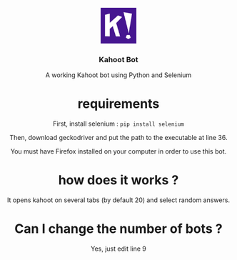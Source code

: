 <!-- PROJECT LOGO -->
<br />
<div align="center">
  <a href="https://github.com/clement-falcon/kahoot-bot">
    <img src="images/logo.png" alt="Logo" width="80" height="80">
  </a>

<h3 align="center">Kahoot Bot</h3>

  <p align="center">A working Kahoot bot using Python and Selenium</p>

# requirements
First, install selenium :
`pip install selenium`

Then, download geckodriver and put the path to the executable at line 36.

You must have Firefox installed on your computer in order to use this bot.

# how does it works ?

It opens kahoot on several tabs (by default 20) and select random answers.

# Can I change the number of bots ?

Yes, just edit line 9
